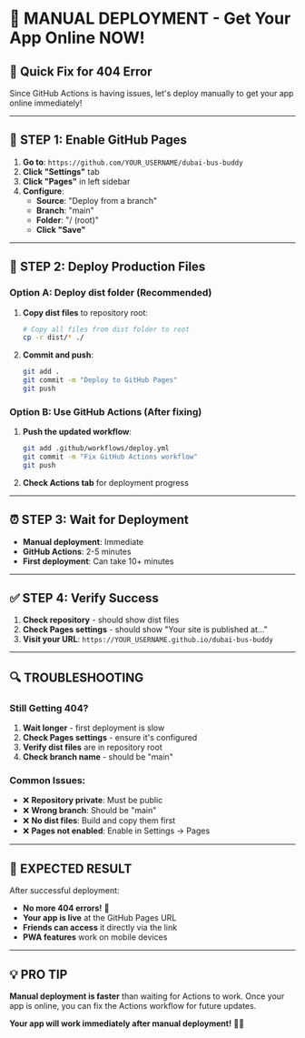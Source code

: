 # 🚀 MANUAL DEPLOYMENT - Get Your App Online NOW!

## 🎯 Quick Fix for 404 Error

Since GitHub Actions is having issues, let's deploy manually to get your app online immediately!

---

## 🚀 STEP 1: Enable GitHub Pages

1. **Go to**: `https://github.com/YOUR_USERNAME/dubai-bus-buddy`
2. **Click "Settings"** tab
3. **Click "Pages"** in left sidebar
4. **Configure**:
   - **Source**: "Deploy from a branch"
   - **Branch**: "main"
   - **Folder**: "/ (root)"
   - **Click "Save"**

---

## 📁 STEP 2: Deploy Production Files

### **Option A: Deploy dist folder (Recommended)**

1. **Copy dist files** to repository root:
   ```bash
   # Copy all files from dist folder to root
   cp -r dist/* ./
   ```

2. **Commit and push**:
   ```bash
   git add .
   git commit -m "Deploy to GitHub Pages"
   git push
   ```

### **Option B: Use GitHub Actions (After fixing)**

1. **Push the updated workflow**:
   ```bash
   git add .github/workflows/deploy.yml
   git commit -m "Fix GitHub Actions workflow"
   git push
   ```

2. **Check Actions tab** for deployment progress

---

## ⏰ STEP 3: Wait for Deployment

- **Manual deployment**: Immediate
- **GitHub Actions**: 2-5 minutes
- **First deployment**: Can take 10+ minutes

---

## ✅ STEP 4: Verify Success

1. **Check repository** - should show dist files
2. **Check Pages settings** - should show "Your site is published at..."
3. **Visit your URL**: `https://YOUR_USERNAME.github.io/dubai-bus-buddy`

---

## 🔍 TROUBLESHOOTING

### **Still Getting 404?**

1. **Wait longer** - first deployment is slow
2. **Check Pages settings** - ensure it's configured
3. **Verify dist files** are in repository root
4. **Check branch name** - should be "main"

### **Common Issues:**

- ❌ **Repository private**: Must be public
- ❌ **Wrong branch**: Should be "main"
- ❌ **No dist files**: Build and copy them first
- ❌ **Pages not enabled**: Enable in Settings → Pages

---

## 🎯 EXPECTED RESULT

After successful deployment:
- **No more 404 errors!** 🎉
- **Your app is live** at the GitHub Pages URL
- **Friends can access** it directly via the link
- **PWA features** work on mobile devices

---

## 💡 PRO TIP

**Manual deployment is faster** than waiting for Actions to work. Once your app is online, you can fix the Actions workflow for future updates.

**Your app will work immediately after manual deployment!** 🚌✨

